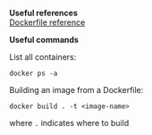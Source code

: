 **Useful references**  
[Dockerfile reference](https://docs.docker.com/reference/dockerfile/)

**Useful commands**  

List all containers:
```console
docker ps -a
```

Building an image from a Dockerfile:
```console
docker build . -t <image-name>
```
where `.` indicates where to build
